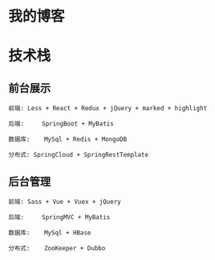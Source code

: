 # 我的博客
# 技术栈
## 前台展示
	前端:	Less + React + Redux + jQuery + marked + highlight

	后端: 	SpringBoot + MyBatis

	数据库:	MySql + Redis + MongoDB

	分布式: SpringCloud + SpringRestTemplate
## 后台管理
	前端:	Sass + Vue + Vuex + jQuery

	后端: 	SpringMVC + MyBatis

	数据库:	MySql + HBase

	分布式:	ZooKeeper + Dubbo
